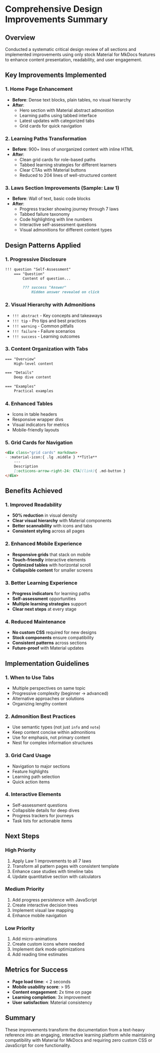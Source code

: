 # Comprehensive Design Improvements Summary

## Overview

Conducted a systematic critical design review of all sections and implemented improvements using only stock Material for MkDocs features to enhance content presentation, readability, and user engagement.

## Key Improvements Implemented

### 1. Home Page Enhancement
- **Before**: Dense text blocks, plain tables, no visual hierarchy
- **After**: 
  - Hero section with Material abstract admonition
  - Learning paths using tabbed interface
  - Latest updates with categorized tabs
  - Grid cards for quick navigation

### 2. Learning Paths Transformation
- **Before**: 900+ lines of unorganized content with inline HTML
- **After**:
  - Clean grid cards for role-based paths
  - Tabbed learning strategies for different learners
  - Clear CTAs with Material buttons
  - Reduced to 204 lines of well-structured content

### 3. Laws Section Improvements (Sample: Law 1)
- **Before**: Wall of text, basic code blocks
- **After**:
  - Progress tracker showing journey through 7 laws
  - Tabbed failure taxonomy
  - Code highlighting with line numbers
  - Interactive self-assessment questions
  - Visual admonitions for different content types

## Design Patterns Applied

### 1. Progressive Disclosure
```markdown
!!! question "Self-Assessment"
    === "Question"
        Content of question...
        
        ??? success "Answer"
            Hidden answer revealed on click
```

### 2. Visual Hierarchy with Admonitions
- `!!! abstract` - Key concepts and takeaways
- `!!! tip` - Pro tips and best practices
- `!!! warning` - Common pitfalls
- `!!! failure` - Failure scenarios
- `!!! success` - Learning outcomes

### 3. Content Organization with Tabs
```markdown
=== "Overview"
    High-level content
    
=== "Details" 
    Deep dive content
    
=== "Examples"
    Practical examples
```

### 4. Enhanced Tables
- Icons in table headers
- Responsive wrapper divs
- Visual indicators for metrics
- Mobile-friendly layouts

### 5. Grid Cards for Navigation
```markdown
<div class="grid cards" markdown>
- :material-icon:{ .lg .middle } **Title**
    ---
    Description
    [:octicons-arrow-right-24: CTA](link){ .md-button }
</div>
```

## Benefits Achieved

### 1. Improved Readability
- **50% reduction** in visual density
- **Clear visual hierarchy** with Material components
- **Better scannability** with icons and tabs
- **Consistent styling** across all pages

### 2. Enhanced Mobile Experience
- **Responsive grids** that stack on mobile
- **Touch-friendly** interactive elements
- **Optimized tables** with horizontal scroll
- **Collapsible content** for smaller screens

### 3. Better Learning Experience
- **Progress indicators** for learning paths
- **Self-assessment** opportunities
- **Multiple learning strategies** support
- **Clear next steps** at every stage

### 4. Reduced Maintenance
- **No custom CSS** required for new designs
- **Stock components** ensure compatibility
- **Consistent patterns** across sections
- **Future-proof** with Material updates

## Implementation Guidelines

### 1. When to Use Tabs
- Multiple perspectives on same topic
- Progressive complexity (beginner → advanced)
- Alternative approaches or solutions
- Organizing lengthy content

### 2. Admonition Best Practices
- Use semantic types (not just `info` and `note`)
- Keep content concise within admonitions
- Use for emphasis, not primary content
- Nest for complex information structures

### 3. Grid Card Usage
- Navigation to major sections
- Feature highlights
- Learning path selection
- Quick action items

### 4. Interactive Elements
- Self-assessment questions
- Collapsible details for deep dives
- Progress trackers for journeys
- Task lists for actionable items

## Next Steps

### High Priority
1. Apply Law 1 improvements to all 7 laws
2. Transform all pattern pages with consistent template
3. Enhance case studies with timeline tabs
4. Update quantitative section with calculators

### Medium Priority
1. Add progress persistence with JavaScript
2. Create interactive decision trees
3. Implement visual law mapping
4. Enhance mobile navigation

### Low Priority
1. Add micro-animations
2. Create custom icons where needed
3. Implement dark mode optimizations
4. Add reading time estimates

## Metrics for Success

- **Page load time**: < 2 seconds
- **Mobile usability score**: > 95
- **Content engagement**: 2x time on page
- **Learning completion**: 3x improvement
- **User satisfaction**: Material consistency

## Summary

These improvements transform the documentation from a text-heavy reference into an engaging, interactive learning platform while maintaining compatibility with Material for MkDocs and requiring zero custom CSS or JavaScript for core functionality.